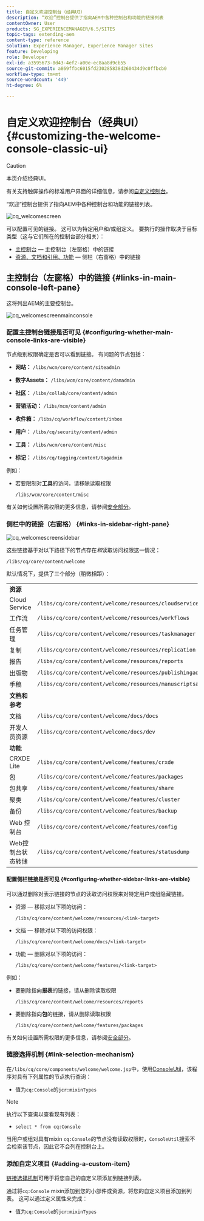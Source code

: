 ```yaml
---
title: 自定义欢迎控制台（经典UI）
description: “欢迎”控制台提供了指向AEM中各种控制台和功能的链接列表
contentOwner: User
products: SG_EXPERIENCEMANAGER/6.5/SITES
topic-tags: extending-aem
content-type: reference
solution: Experience Manager, Experience Manager Sites
feature: Developing
role: Developer
exl-id: a3595673-8d43-4ef2-a00e-ec8aa8d9cb55
source-git-commit: a869ffbc6015fd230285838d260434d9c0ffbcb0
workflow-type: tm+mt
source-wordcount: '449'
ht-degree: 6%

---
```


# 自定义欢迎控制台（经典UI）{#customizing-the-welcome-console-classic-ui}

>[!CAUTION]
>
>本页介绍经典UI。
>
>有关支持触屏操作的标准用户界面的详细信息，请参阅[自定义控制台](/help/sites-developing/customizing-consoles-touch.md)。

“欢迎”控制台提供了指向AEM中各种控制台和功能的链接列表。

![cq_welcomescreen](assets/cq_welcomescreen.png)

可以配置可见的链接。 这可以为特定用户和/或组定义。 要执行的操作取决于目标类型（这与它们所在的控制台部分相关）：

* [主控制台](#links-in-main-console-left-pane) — 主控制台（左窗格）中的链接
* [资源、文档和引用、功能](#links-in-sidebar-right-pane) — 侧栏（右窗格）中的链接

## 主控制台（左窗格）中的链接 {#links-in-main-console-left-pane}

这将列出AEM的主要控制台。

![cq_welcomescreenmainconsole](assets/cq_welcomescreenmainconsole.png)

### 配置主控制台链接是否可见 {#configuring-whether-main-console-links-are-visible}

节点级别权限确定是否可以看到链接。 有问题的节点包括：

* **网站：** `/libs/wcm/core/content/siteadmin`

* **数字Assets：** `/libs/wcm/core/content/damadmin`

* **社区：** `/libs/collab/core/content/admin`

* **营销活动：** `/libs/mcm/content/admin`

* **收件箱：** `/libs/cq/workflow/content/inbox`

* **用户：** `/libs/cq/security/content/admin`

* **工具：** `/libs/wcm/core/content/misc`

* **标记：** `/libs/cq/tagging/content/tagadmin`

例如：

* 若要限制对&#x200B;**工具**&#x200B;的访问，请移除读取权限

  `/libs/wcm/core/content/misc`

有关如何设置所需权限的更多信息，请参阅[安全部分](/help/sites-administering/security.md)。

### 侧栏中的链接（右窗格） {#links-in-sidebar-right-pane}

![cq_welcomescreensidebar](assets/cq_welcomescreensidebar.png)

这些链接基于对以下路径下的节点存在&#x200B;*和*&#x200B;读取访问权限这一情况：

`/libs/cq/core/content/welcome`

默认情况下，提供了三个部分（稍微相距）：

<table>
 <tbody>
  <tr>
   <td><strong>资源</strong></td>
   <td> </td>
  </tr>
  <tr>
   <td> Cloud Service</td>
   <td><code>/libs/cq/core/content/welcome/resources/cloudservices</code></td>
  </tr>
  <tr>
   <td> 工作流</td>
   <td><code>/libs/cq/core/content/welcome/resources/workflows</code></td>
  </tr>
  <tr>
   <td> 任务管理</td>
   <td><code>/libs/cq/core/content/welcome/resources/taskmanager</code></td>
  </tr>
  <tr>
   <td> 复制</td>
   <td><code>/libs/cq/core/content/welcome/resources/replication</code></td>
  </tr>
  <tr>
   <td> 报告</td>
   <td><code>/libs/cq/core/content/welcome/resources/reports</code></td>
  </tr>
  <tr>
   <td> 出版物</td>
   <td><code>/libs/cq/core/content/welcome/resources/publishingadmin</code></td>
  </tr>
  <tr>
   <td> 手稿</td>
   <td><code>/libs/cq/core/content/welcome/resources/manuscriptsadmin</code></td>
  </tr>
  <tr>
   <td><strong>文档和参考</strong></td>
   <td> </td>
  </tr>
  <tr>
   <td> 文档</td>
   <td><code>/libs/cq/core/content/welcome/docs/docs</code></td>
  </tr>
  <tr>
   <td> 开发人员资源</td>
   <td><code>/libs/cq/core/content/welcome/docs/dev</code></td>
  </tr>
  <tr>
   <td><strong>功能</strong></td>
   <td> </td>
  </tr>
  <tr>
   <td> CRXDE Lite</td>
   <td><code>/libs/cq/core/content/welcome/features/crxde</code></td>
  </tr>
  <tr>
   <td> 包</td>
   <td><code>/libs/cq/core/content/welcome/features/packages</code></td>
  </tr>
  <tr>
   <td> 包共享</td>
   <td><code>/libs/cq/core/content/welcome/features/share</code></td>
  </tr>
  <tr>
   <td> 聚类</td>
   <td><code>/libs/cq/core/content/welcome/features/cluster</code></td>
  </tr>
  <tr>
   <td> 备份</td>
   <td><code>/libs/cq/core/content/welcome/features/backup</code></td>
  </tr>
  <tr>
   <td> Web 控制台<br /> </td>
   <td><code>/libs/cq/core/content/welcome/features/config</code></td>
  </tr>
  <tr>
   <td> Web控制台状态转储<br /> </td>
   <td><code>/libs/cq/core/content/welcome/features/statusdump</code></td>
  </tr>
 </tbody>
</table>

#### 配置侧栏链接是否可见 {#configuring-whether-sidebar-links-are-visible}

可以通过删除对表示链接的节点的读取访问权限来对特定用户或组隐藏链接。

* 资源 — 移除对以下项的访问：

  `/libs/cq/core/content/welcome/resources/<link-target>`

* 文档 — 移除对以下项的访问权限：

  `/libs/cq/core/content/welcome/docs/<link-target>`

* 功能 — 删除对以下项的访问：

  `/libs/cq/core/content/welcome/features/<link-target>`

例如：

* 要删除指向&#x200B;**报表**&#x200B;的链接，请从删除读取权限

  `/libs/cq/core/content/welcome/resources/reports`

* 要删除指向&#x200B;**包**&#x200B;的链接，请从删除读取权限

  `/libs/cq/core/content/welcome/features/packages`

有关如何设置所需权限的更多信息，请参阅[安全部分](/help/sites-administering/security.md)。

### 链接选择机制 {#link-selection-mechanism}

在`/libs/cq/core/components/welcome/welcome.jsp`中，使用[ConsoleUtil](https://developer.adobe.com/experience-manager/reference-materials/6-5-lts/javadoc/com/day/cq/commons/ConsoleUtil.html)，该程序对具有下列属性的节点执行查询：

* 值为`cq:Console`的`jcr:mixinTypes`

>[!NOTE]
>
>执行以下查询以查看现有列表：
>
>* `select * from cq:Console`
>

当用户或组对具有mixin `cq:Console`的节点没有读取权限时，`ConsoleUtil`搜索不会检索该节点，因此它不会列在控制台上。

### 添加自定义项目 {#adding-a-custom-item}

[链接选择机制](#link-selection-mechanism)可用于将您自己的自定义项添加到链接列表。

通过将`cq:Console` mixin添加到您的小部件或资源，将您的自定义项目添加到列表。 这可以通过定义属性来完成：

* 值为`cq:Console`的`jcr:mixinTypes`
